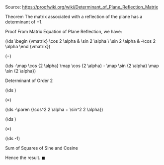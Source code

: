 # 

Source: https://proofwiki.org/wiki/Determinant_of_Plane_Reflection_Matrix

Theorem
The matrix associated with a reflection of the plane has a determinant of $-1$.


Proof
From Matrix Equation of Plane Reflection, we have:














\(\ds \begin {vmatrix} \cos 2 \alpha & \sin 2 \alpha \\ \sin 2 \alpha & -\cos 2 \alpha \end {vmatrix}\)

\(=\)







\(\ds -\map \cos {2 \alpha} \map \cos {2 \alpha} - \map \sin {2 \alpha} \map \sin {2 \alpha}\)





Determinant of Order 2














\(\ds \)

\(=\)







\(\ds -\paren {\cos^2 2 \alpha + \sin^2 2 \alpha}\)




















\(\ds \)

\(=\)







\(\ds -1\)





Sum of Squares of Sine and Cosine



Hence the result.
$\blacksquare$





